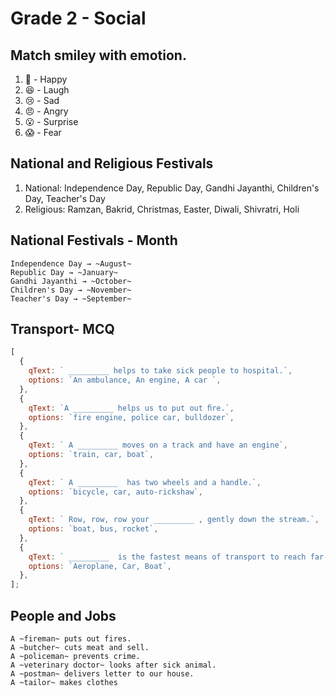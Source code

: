 # Grade 2 - Social

## Match smiley with emotion.

1. 🙂 - Happy
2. 😆 - Laugh
3. 😢 - Sad
4. 😠 - Angry
5. 😮 - Surprise
6. 😱 - Fear

## National and Religious Festivals

1. National: Independence Day, Republic Day, Gandhi Jayanthi, Children's Day,
   Teacher's Day
2. Religious: Ramzan, Bakrid, Christmas, Easter, Diwali, Shivratri, Holi

## National Festivals - Month

```
Independence Day → ~August~
Republic Day → ~January~
Gandhi Jayanthi → ~October~
Children's Day → ~November~
Teacher's Day → ~September~
```

## Transport- MCQ

```js
[
  {
    qText: ` _________ helps to take sick people to hospital.`,
    options: `An ambulance, An engine, A car `,
  },
  {
    qText: `A _________ helps us to put out ﬁre.`,
    options: `fire engine, police car, bulldozer`,
  },
  {
    qText: ` A _________ moves on a track and have an engine`,
    options: `train, car, boat`,
  },
  {
    qText: ` A _________  has two wheels and a handle.`,
    options: `bicycle, car, auto-rickshaw`,
  },
  {
    qText: ` Row, row, row your _________ , gently down the stream.`,
    options: `boat, bus, rocket`,
  },
  {
    qText: ` _________  is the fastest means of transport to reach far-off places.`,
    options: `Aeroplane, Car, Boat`,
  },
];
```

## People and Jobs

```
A ~fireman~ puts out fires.
A ~butcher~ cuts meat and sell.
A ~policeman~ prevents crime.
A ~veterinary doctor~ looks after sick animal.
A ~postman~ delivers letter to our house.
A ~tailor~ makes clothes
```
